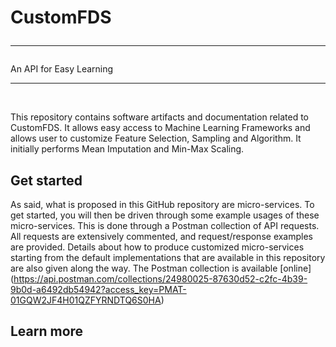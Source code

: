 # CustomFDS<hr>
An API for Easy Learning<hr>
<br>
 
This repository contains software artifacts and documentation related to CustomFDS. It allows easy access to Machine Learning Frameworks and allows user to customize Feature Selection, Sampling and Algorithm. It initially performs Mean Imputation and Min-Max Scaling. 

## Get started

As said, what is proposed in this GitHub repository are micro-services. To get started, you will then be driven through some example usages of these micro-services. This is done through a Postman collection of API requests. All requests are extensively commented, and request/response examples are provided. Details about how to produce customized micro-services starting from the default implementations that are available in this repository are also given along the way. The Postman collection is available [online] (https://api.postman.com/collections/24980025-87630d52-c2fc-4b39-9b0d-a6492db54942?access_key=PMAT-01GQW2JF4H01QZFYRNDTQ6S0HA)
 
## Learn more

